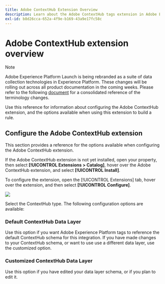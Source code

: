 ```yaml
---
title: Adobe ContextHub Extension Overview
description: Learn about the Adobe ContextHub tags extension in Adobe Experience Platform.
exl-id: b8d26cca-652a-4f9e-b169-43a9e17fc58c
---
```

# Adobe ContextHub extension overview

>[!NOTE]
>
>Adobe Experience Platform Launch is being rebranded as a suite of data collection technologies in Experience Platform. These changes will be rolling out across all product documentation in the coming weeks. Please refer to the following [document](../../../launch-term-updates.md) for a consolidated reference of the terminology changes.

Use this reference for information about configuring the Adobe ContextHub extension, and the options available when using this extension to build a rule.

## Configure the Adobe ContextHub extension

This section provides a reference for the options available when configuring the Adobe ContextHub extension.

If the Adobe ContextHub extension is not yet installed, open your property, then select **[!UICONTROL Extensions > Catalog]**, hover over the Adobe ContextHub extension, and select **[!UICONTROL Install]**.

To configure the extension, open the [!UICONTROL Extensions] tab, hover over the extension, and then select **[!UICONTROL Configure]**.

![](/help/assets/ext-contexthub-config.png)

Select the ContextHub type. The following configuration options are available:

### Default ContextHub Data Layer

Use this option if you want Adobe Experience Platform tags to reference the default ContextHub schema for this integration. If you have made changes to your ContextHub schema, or want to use use a different data layer, use the customized option.

### Customized ContextHub Data Layer

Use this option if you have edited your data layer schema, or if you plan to edit it.
